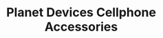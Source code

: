 ---
title: "Planet Devices Cellphone Accessories"
url: /tarlac/planet-devices-cellphone-accessories/
shop: mobile phone
---